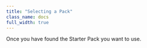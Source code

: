 ```yaml
---
title: "Selecting a Pack"
class_name: docs
full_width: true
---
```


Once you have found the Starter Pack you want to use.